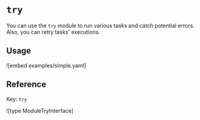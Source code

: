 # `try`

You can use the `try` module to run various tasks and catch potential errors. Also, you can retry tasks' executions.

## Usage

![embed examples/simple.yaml]

## Reference

Key: `try`

![type ModuleTryInterface]
